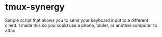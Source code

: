 # tmux-synergy
Simple script that allows you to send your keyboard input to a different client. I made this so you could use a phone, tablet, or another computer to attac
